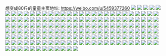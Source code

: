 想变成80斤的童童主页地址: https://weibo.com/u/5459377260 
![](https://wx4.sinaimg.cn/mw2000/005XsZpWly1h8l6jgce4xj31o0280b29.jpg) 
![](https://wx4.sinaimg.cn/mw2000/005XsZpWly1h897k212tfj30wi0lqacn.jpg) 
![](https://wx4.sinaimg.cn/mw2000/005XsZpWly1h82r0u8444j30u00utq7j.jpg) 
![](https://wx4.sinaimg.cn/mw2000/005XsZpWly1h82r0ui5pyj30u00u0tf1.jpg) 
![](https://wx4.sinaimg.cn/mw2000/005XsZpWly1h82r0uw9qaj30u0140n7f.jpg) 
![](https://wx4.sinaimg.cn/mw2000/005XsZpWly1h82r0tpfzzj30u0140464.jpg) 
![](https://wx4.sinaimg.cn/mw2000/005XsZpWly1h82r0ty4cnj30u00u00xa.jpg) 
![](https://wx4.sinaimg.cn/mw2000/005XsZpWly1h0uog0wwv1j30u013l47i.jpg) 
![](https://wx4.sinaimg.cn/mw2000/005XsZpWly1h0l997a3quj32c0341e84.jpg) 
![](https://wx4.sinaimg.cn/mw2000/005XsZpWly1h0l999cnskj32bm33z7wk.jpg) 
![](https://wx4.sinaimg.cn/mw2000/005XsZpWly1gyqxa0qo8cj30rs0trwht.jpg) 
![](https://wx4.sinaimg.cn/mw2000/005XsZpWly1gyqxa197hjj30mh0qrgyw.jpg) 
![](https://wx4.sinaimg.cn/mw2000/005XsZpWly1gyqxa0clj3j30u011m14d.jpg) 
![](https://wx4.sinaimg.cn/mw2000/005XsZpWly1gy1zmo2lkzj30zj1betag.jpg) 
![](https://wx4.sinaimg.cn/mw2000/005XsZpWly1gy1zmxkqg4j33402c0e83.jpg) 
![](https://wx4.sinaimg.cn/mw2000/005XsZpWly1gxvxkp0kijj322o340npe.jpg) 
![](https://wx4.sinaimg.cn/mw2000/005XsZpWly1gxvxkq3k8qj32uv4aakjn.jpg) 
![](https://wx4.sinaimg.cn/mw2000/005XsZpWly1gu5pwtol4rj30u00u044f.jpg) 
![](https://wx4.sinaimg.cn/mw2000/005XsZpWly1gu00h3e0gtj30u0141dma.jpg) 
![](https://wx4.sinaimg.cn/mw2000/005XsZpWly1gtedy0t6wuj31400u0k3w.jpg) 
![](https://wx4.sinaimg.cn/mw2000/005XsZpWly1gtedxx7w9ej30u0140qdk.jpg) 
![](https://wx4.sinaimg.cn/mw2000/005XsZpWly1gteebxd2oaj30u0140wjn.jpg) 
![](https://wx4.sinaimg.cn/mw2000/005XsZpWly1gt8abzzv6xj30n00ilq54.jpg) 
![](https://wx4.sinaimg.cn/mw2000/005XsZpWly1gt75jv7f3kj30n01dsgsw.jpg) 
![](https://wx4.sinaimg.cn/mw2000/005XsZpWgy1gptlb2mdhrj30u01404ko.jpg) 
![](https://wx4.sinaimg.cn/mw2000/005XsZpWgy1gpsoxwojekj30u015y4dv.jpg) 
![](https://wx4.sinaimg.cn/mw2000/005XsZpWgy1gpsoxxceoxj31400u0n94.jpg) 
![](https://wx4.sinaimg.cn/mw2000/005XsZpWgy1gpsoxxunh1j30n00yitji.jpg) 
![](https://wx4.sinaimg.cn/mw2000/005XsZpWgy1gpsozxiiqpj31400u0n45.jpg) 
![](https://wx4.sinaimg.cn/mw2000/005XsZpWgy1gpsoxw4qcgj31400u0qcp.jpg) 
![](https://wx4.sinaimg.cn/mw2000/005XsZpWgy1gpsozxwukzj31400u0qas.jpg) 
![](https://wx4.sinaimg.cn/mw2000/005XsZpWly1gpp0yzs69nj30u014ugu6.jpg) 
![](https://wx4.sinaimg.cn/mw2000/005XsZpWly1gplovfyujsj30jr06fmxi.jpg) 
![](https://wx4.sinaimg.cn/mw2000/005XsZpWly1gpk6gewqvsj30n00pnn3c.jpg) 
![](https://wx4.sinaimg.cn/mw2000/005XsZpWly1gnmib8wowqj334022ob29.jpg) 
![](https://wx4.sinaimg.cn/mw2000/005XsZpWly1gnmib6yq9cj320u3404qq.jpg) 
![](https://wx4.sinaimg.cn/mw2000/005XsZpWly1gnmib407rdj334022oe82.jpg) 
![](https://wx4.sinaimg.cn/mw2000/005XsZpWly1gnmib31gszj334022ohdu.jpg) 
![](https://wx4.sinaimg.cn/mw2000/005XsZpWly1gnmib4zbtbj320m340hdu.jpg) 
![](https://wx4.sinaimg.cn/mw2000/005XsZpWly1gnmib5zbiej334022ob2a.jpg) 
![](https://wx4.sinaimg.cn/mw2000/005XsZpWly1gnlxfeaa0kj322o3401ky.jpg) 
![](https://wx4.sinaimg.cn/mw2000/005XsZpWly1gnlxfcmxqpj322o3407wi.jpg) 
![](https://wx4.sinaimg.cn/mw2000/005XsZpWly1gnlxfi6hkmj31vq2u2hdt.jpg) 
![](https://wx4.sinaimg.cn/mw2000/005XsZpWly1gnlxfgkog0j322o340b29.jpg) 
![](https://wx4.sinaimg.cn/mw2000/005XsZpWly1gnlxffg8p3j322o340b2b.jpg) 
![](https://wx4.sinaimg.cn/mw2000/005XsZpWly1gnlxfixcwvj322o340hdt.jpg) 
![](https://wx4.sinaimg.cn/mw2000/005XsZpWly1gnlxfbsvy4j3229340kjl.jpg) 
![](https://wx4.sinaimg.cn/mw2000/005XsZpWly1gnlxflgzaej322o340b29.jpg) 
![](https://wx4.sinaimg.cn/mw2000/005XsZpWly1gnlxfjozn5j322o340x6p.jpg) 
![](https://wx4.sinaimg.cn/mw2000/005XsZpWly1gnbt7p9nqej30u01407gr.jpg) 
![](https://wx4.sinaimg.cn/mw2000/005XsZpWly1gnbt7plgllj30u0140afc.jpg) 
![](https://wx4.sinaimg.cn/mw2000/005XsZpWly1gn2d73px6xj334022ob2a.jpg) 
![](https://wx4.sinaimg.cn/mw2000/005XsZpWly1gn2d7bucrjj334022o7wi.jpg) 
![](https://wx4.sinaimg.cn/mw2000/005XsZpWly1gn2d74mqmvj333z212hdt.jpg) 
![](https://wx4.sinaimg.cn/mw2000/005XsZpWly1gn2d76tranj32x722o4qq.jpg) 
![](https://wx4.sinaimg.cn/mw2000/005XsZpWly1gn2d77wqsyj334022oqv6.jpg) 
![](https://wx4.sinaimg.cn/mw2000/005XsZpWly1gn2d75hkcrj32t81xne81.jpg) 
![](https://wx4.sinaimg.cn/mw2000/005XsZpWly1gn2d79b5azj334022oqv6.jpg) 
![](https://wx4.sinaimg.cn/mw2000/005XsZpWly1gn2d72gqvyj334022o7wi.jpg) 
![](https://wx4.sinaimg.cn/mw2000/005XsZpWly1gn2d7aaalcj334022oe82.jpg) 
![](https://wx4.sinaimg.cn/mw2000/005XsZpWly1gjmdalips2j31sz0u0wp3.jpg) 
![](https://wx4.sinaimg.cn/mw2000/005XsZpWly1gjmdal78kwj30u00oiajr.jpg) 
![](https://wx4.sinaimg.cn/mw2000/005XsZpWly1gjco0bhlf4j30u01407dj.jpg) 
![](https://wx4.sinaimg.cn/mw2000/005XsZpWly1gjco0ehtoqj30u0140wm1.jpg) 
![](https://wx4.sinaimg.cn/mw2000/005XsZpWly1gjati7syhxj30u00u0dk4.jpg) 
![](https://wx4.sinaimg.cn/mw2000/005XsZpWly1gjati7i0yij31900u0484.jpg) 
![](https://wx4.sinaimg.cn/mw2000/005XsZpWly1gjati86z1hj31900u0ahi.jpg) 
![](https://wx4.sinaimg.cn/mw2000/005XsZpWly1gjati8g9aoj31900u0dm9.jpg) 
![](https://wx4.sinaimg.cn/mw2000/005XsZpWly1gjati9ug7hj31900u010c.jpg) 
![](https://wx4.sinaimg.cn/mw2000/005XsZpWly1gjati9awc9j31900u0n3t.jpg) 
![](https://wx4.sinaimg.cn/mw2000/005XsZpWly1gjatiajzsoj318z0u045x.jpg) 
![](https://wx4.sinaimg.cn/mw2000/005XsZpWly1gjatia38xgj30u01907ar.jpg) 
![](https://wx4.sinaimg.cn/mw2000/005XsZpWly1gjati8vgl3j31900u0wm4.jpg) 
![](https://wx4.sinaimg.cn/mw2000/005XsZpWly1gj7mcad8b0j30u0148dwe.jpg) 
![](https://wx4.sinaimg.cn/mw2000/005XsZpWly1gj7mc9vl7rj30u00u013p.jpg) 
![](https://wx4.sinaimg.cn/mw2000/005XsZpWly1gj7mc9f4kyj30u014048h.jpg) 
![](https://wx4.sinaimg.cn/mw2000/005XsZpWly1gj7mcaxxx9j30u01407e4.jpg) 
![](https://wx4.sinaimg.cn/mw2000/005XsZpWly1gizkhv3c46j30u013z7k7.jpg) 
![](https://wx4.sinaimg.cn/mw2000/005XsZpWly1gig148ntzkj31400u0agb.jpg) 
![](https://wx4.sinaimg.cn/mw2000/005XsZpWly1gifwe0xrmfj30u00u045q.jpg) 
![](https://wx4.sinaimg.cn/mw2000/005XsZpWly1gifwe175dzj30u0140k4r.jpg) 
![](https://wx4.sinaimg.cn/mw2000/005XsZpWly1gifwe1hlf3j30u0140dse.jpg) 
![](https://wx4.sinaimg.cn/mw2000/005XsZpWly1gi7smv1pkfj30me0nc419.jpg) 
![](https://wx4.sinaimg.cn/mw2000/005XsZpWly1gi0srakrhwj30hs0u0jvy.jpg) 
![](https://wx4.sinaimg.cn/mw2000/005XsZpWly1gi0srasu44j30u01hcjxb.jpg) 
![](https://wx4.sinaimg.cn/mw2000/005XsZpWly1gi0sra7cv1j30rp1o04fr.jpg) 
![](https://wx4.sinaimg.cn/mw2000/005XsZpWly1gi0srb57t1j30ku10ngqd.jpg) 
![](https://wx4.sinaimg.cn/mw2000/005XsZpWly1gi0srbirizj30c80qi3zk.jpg) 
![](https://wx4.sinaimg.cn/mw2000/005XsZpWly1ggk1qnickuj32j4206u0y.jpg) 
![](https://wx4.sinaimg.cn/mw2000/005XsZpWly1ggfxc05ixjj31x02ax4qq.jpg) 
![](https://wx4.sinaimg.cn/mw2000/005XsZpWly1ggfxc19dzjj33402c0b29.jpg) 
![](https://wx4.sinaimg.cn/mw2000/005XsZpWly1ggfxbyno34j33402c0kjl.jpg) 
![](https://wx4.sinaimg.cn/mw2000/005XsZpWly1gg734ipy41j31400u0q9g.jpg) 
![](https://wx4.sinaimg.cn/mw2000/005XsZpWly1gg1bh1xjfej31400u0wou.jpg) 
![](https://wx4.sinaimg.cn/mw2000/005XsZpWly1gg1bh2c1q6j31400u0gvh.jpg) 
![](https://wx4.sinaimg.cn/mw2000/005XsZpWly1gg1bh2jwwbj30hf0gomz3.jpg) 
![](https://wx4.sinaimg.cn/mw2000/005XsZpWly1gfjmutvtkqj30u00ur1kx.jpg) 
![](https://wx4.sinaimg.cn/mw2000/005XsZpWly1gfjmusm4o2j30q40mygxb.jpg) 
![](https://wx4.sinaimg.cn/mw2000/005XsZpWly1gfgq4ryzx3j31o0280x6p.jpg) 
![](https://wx4.sinaimg.cn/mw2000/005XsZpWly1gfgq4xecsjj33402c0u0z.jpg) 
![](https://wx4.sinaimg.cn/mw2000/005XsZpWly1gfgq4y3kh9j30kw198785.jpg) 
![](https://wx4.sinaimg.cn/mw2000/005XsZpWly1gfgq50j2z0j33402c0kjl.jpg) 
![](https://wx4.sinaimg.cn/mw2000/005XsZpWgy1gbc7nc84r0j30oz0v8n1o.jpg) 
![](https://wx4.sinaimg.cn/mw2000/005XsZpWgy1g2suzdmq5ij31400u0dlg.jpg) 
![](https://wx4.sinaimg.cn/mw2000/005XsZpWgy1g2suzechmbj30u0140153.jpg) 
![](https://wx4.sinaimg.cn/mw2000/005XsZpWgy1g2suzgawcvj32io1ewkjl.jpg) 
![](https://wx4.sinaimg.cn/mw2000/005XsZpWgy1g2suzi5bscj32c02c0npd.jpg) 
![](https://wx4.sinaimg.cn/mw2000/005XsZpWgy1g2suzm5v35j33402c01kz.jpg) 
![](https://wx4.sinaimg.cn/mw2000/005XsZpWgy1g2suzcmze1j32io1ewx6r.jpg) 
![](https://wx4.sinaimg.cn/mw2000/005XsZpWgy1g2suzoddcfj32io1oghdt.jpg) 
![](https://wx4.sinaimg.cn/mw2000/005XsZpWgy1g2suzpgpt2j31400u0wsu.jpg) 
![](https://wx4.sinaimg.cn/mw2000/005XsZpWgy1g2sv0azmimj32io1ogqv5.jpg) 
![](https://wx4.sinaimg.cn/mw2000/005XsZpWly1g2suwpn946j31400u0dlg.jpg) 
![](https://wx4.sinaimg.cn/mw2000/005XsZpWly1g2suxn5s4kj32io1w0hdv.jpg) 
![](https://wx4.sinaimg.cn/mw2000/005XsZpWgy1g2sta5h7prj32io1ewkjl.jpg) 
![](https://wx4.sinaimg.cn/mw2000/005XsZpWgy1g2suxou7n7j30u0140153.jpg) 
![](https://wx4.sinaimg.cn/mw2000/005XsZpWgy1g2suxsciijj32io1olhdu.jpg) 
![](https://wx4.sinaimg.cn/mw2000/005XsZpWgy1g2suxtcsdij31400u0wsu.jpg) 
![](https://wx4.sinaimg.cn/mw2000/005XsZpWgy1g2suxvjissj32c02c0npd.jpg) 
![](https://wx4.sinaimg.cn/mw2000/005XsZpWgy1g2suxzlui1j32io1ewx6r.jpg) 
![](https://wx4.sinaimg.cn/mw2000/005XsZpWgy1g2suy1ztfzj32io1oghdt.jpg) 
![](https://wx4.sinaimg.cn/mw2000/005XsZpWgy1g0b0yk4pe0j30g40deabq.jpg) 
![](https://wx4.sinaimg.cn/mw2000/005XsZpWgy1fzbaamwqxcj30rs0fmarb.jpg) 
![](https://wx4.sinaimg.cn/mw2000/005XsZpWgy1fzbaavm4vpj315o15lb2a.jpg) 
![](https://wx4.sinaimg.cn/mw2000/005XsZpWgy1fzbabinftrj32io1oge82.jpg) 
![](https://wx4.sinaimg.cn/mw2000/005XsZpWgy1fzbabt86msj30zk0npwsq.jpg) 
![](https://wx4.sinaimg.cn/mw2000/005XsZpWgy1fzbac6zx4lj32582971ky.jpg) 
![](https://wx4.sinaimg.cn/mw2000/005XsZpWgy1fzbaccy359j31hf1hfkim.jpg) 
![](https://wx4.sinaimg.cn/mw2000/005XsZpWgy1fzbade6c8nj333d1m7qva.jpg) 
![](https://wx4.sinaimg.cn/mw2000/005XsZpWgy1fzbaabyf0vj30zk0npnpd.jpg) 
![](https://wx4.sinaimg.cn/mw2000/005XsZpWgy1fzbae5n1ebj34mo2lku10.jpg) 
![](https://wx4.sinaimg.cn/mw2000/005XsZpWgy1fxrlrae0zkj30qo0zkqcx.jpg) 
![](https://wx4.sinaimg.cn/mw2000/005XsZpWgy1fxrlsa9n3aj30qo0z3all.jpg) 
![](https://wx4.sinaimg.cn/mw2000/005XsZpWgy1fw022v786fj30qo0zk4qp.jpg) 
![](https://wx4.sinaimg.cn/mw2000/005XsZpWgy1fusufwgivyj30zk0npdo3.jpg) 
![](https://wx4.sinaimg.cn/mw2000/005XsZpWgy1fur0z2dg3dj30zk0npkg0.jpg) 
![](https://wx4.sinaimg.cn/mw2000/005XsZpWgy1fur0z3g3tkj30zk0np7wh.jpg) 
![](https://wx4.sinaimg.cn/mw2000/005XsZpWgy1fur0z5ch2wj31hc0zyx6q.jpg) 
![](https://wx4.sinaimg.cn/mw2000/005XsZpWgy1fur0z5ulo9j30m80f5gne.jpg) 
![](https://wx4.sinaimg.cn/mw2000/005XsZpWgy1fu80r68zjaj30qo0qo7a5.jpg) 
![](https://wx4.sinaimg.cn/mw2000/005XsZpWgy1ftvipfiz5lj30zk0npk0j.jpg) 
![](https://wx4.sinaimg.cn/mw2000/005XsZpWgy1fts3nk1dobj30qo0qogus.jpg) 
![](https://wx4.sinaimg.cn/mw2000/005XsZpWgy1fts3noz3unj30qo0qo7cf.jpg) 
![](https://wx4.sinaimg.cn/mw2000/005XsZpWgy1fts3neyvxjj30qo0qo11n.jpg) 
![](https://wx4.sinaimg.cn/mw2000/005XsZpWgy1fts3nr6a60j30qo0qoahb.jpg) 
![](https://wx4.sinaimg.cn/mw2000/005XsZpWgy1fts3nuzs9fj30qo0qowlg.jpg) 
![](https://wx4.sinaimg.cn/mw2000/005XsZpWgy1fts3nyqqe1j30qo0qon1y.jpg) 
![](https://wx4.sinaimg.cn/mw2000/005XsZpWgy1fts3o0nwbsj30qo0qo7ad.jpg) 
![](https://wx4.sinaimg.cn/mw2000/005XsZpWgy1fts3o31h8wj30qo0qoq74.jpg) 
![](https://wx4.sinaimg.cn/mw2000/005XsZpWgy1fts3o74ih1j30qo0qotcx.jpg) 
![](https://wx4.sinaimg.cn/mw2000/005XsZpWgy1fsr258cxvrj30qo0qoq80.jpg) 
![](https://wx4.sinaimg.cn/mw2000/005XsZpWgy1fsr259gy2vj30qo0qo0xh.jpg) 
![](https://wx4.sinaimg.cn/mw2000/005XsZpWgy1fs996n14eoj32io1ewx6s.jpg) 
![](https://wx4.sinaimg.cn/mw2000/005XsZpWgy1fs996so2f5j32io1og4qv.jpg) 
![](https://wx4.sinaimg.cn/mw2000/005XsZpWgy1fs996vdnsxj30hs0yqkae.jpg) 
![](https://wx4.sinaimg.cn/mw2000/005XsZpWgy1fs996xtel5j30p00p0aus.jpg) 
![](https://wx4.sinaimg.cn/mw2000/005XsZpWgy1fs9970omupj30zk0zk7wh.jpg) 
![](https://wx4.sinaimg.cn/mw2000/005XsZpWgy1fs99732uj3j30p00p0e35.jpg) 
![](https://wx4.sinaimg.cn/mw2000/005XsZpWgy1fs99768skmj32io1ogb2a.jpg) 
![](https://wx4.sinaimg.cn/mw2000/005XsZpWgy1fs997axyu6j32io1ogkjq.jpg) 
![](https://wx4.sinaimg.cn/mw2000/005XsZpWgy1fs996i6nvtj32io1ew1l4.jpg) 
![](https://wx4.sinaimg.cn/mw2000/005XsZpWgy1fro1k7fdu8j30qe0zke81.jpg) 
![](https://wx4.sinaimg.cn/mw2000/005XsZpWgy1fro1kdbk1vj32c0340npd.jpg) 
![](https://wx4.sinaimg.cn/mw2000/005XsZpWgy1fro1lll8d0j32io1w0e88.jpg) 
![](https://wx4.sinaimg.cn/mw2000/005XsZpWgy1fro1lpgys4j30zk0npki4.jpg) 
![](https://wx4.sinaimg.cn/mw2000/005XsZpWgy1fro1ltx8isj30zk0ns4qp.jpg) 
![](https://wx4.sinaimg.cn/mw2000/005XsZpWgy1fro1k2lccvj31sg1sgb29.jpg) 
